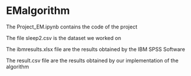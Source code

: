 # EMalgorithm
 The Project_EM.ipynb contains the code of the project 
 
 The file sleep2.csv is the dataset we worked on
 
 The ibmresults.xlsx file are the results obtained by the IBM SPSS Software
 
 The result.csv file are the results obtained by our implementation of the algorithm
